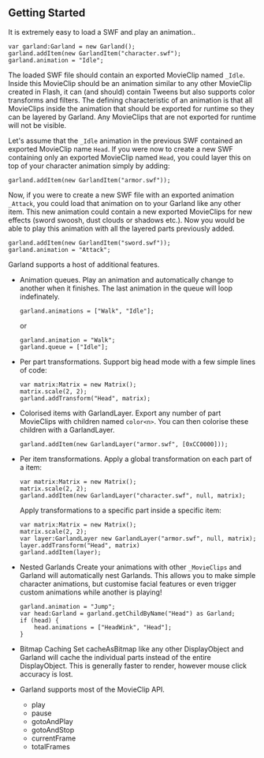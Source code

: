 Getting Started
---------------

It is extremely easy to load a SWF and play an animation..

```
var garland:Garland = new Garland();
garland.addItem(new GarlandItem("character.swf");
garland.animation = "Idle";
```

The loaded SWF file should contain an exported MovieClip named `_Idle`. Inside this MovieClip should be an animation similar to any other MovieClip created in Flash, it can (and should) contain Tweens but also supports color transforms and filters.
The defining characteristic of an animation is that all MovieClips inside the animation that should be exported for runtime so they can be layered by Garland.
Any MovieClips that are not exported for runtime will not be visible.

Let's assume that the `_Idle` animation in the previous SWF contained an exported MovieClip name `Head`.
If you were now to create a new SWF containing only an exported MovieClip named `Head`, you could layer this on top of your character animation simply by adding:

```
garland.addItem(new GarlandItem("armor.swf"));
```

Now, if you were to create a new SWF file with an exported animation `_Attack`, you could load that animation on to your Garland like any other item. This new animation could contain a new exported MovieClips for new effects (sword swoosh, dust clouds or shadows etc.).
Now you would be able to play this animation with all the layered parts previously added.

```
garland.addItem(new GarlandItem("sword.swf"));
garland.animation = "Attack";
```

Garland supports a host of additional features.

- Animation queues.
  Play an animation and automatically change to another when it finishes.
  The last animation in the queue will loop indefinately.

  ```
  garland.animations = ["Walk", "Idle"];
  ```

  or

  ```
  garland.animation = "Walk";
  garland.queue = ["Idle"];
  ```

- Per part transformations.
  Support big head mode with a few simple lines of code:

  ```
  var matrix:Matrix = new Matrix();
  matrix.scale(2, 2);
  garland.addTransform("Head", matrix);
  ```

- Colorised items with GarlandLayer.
  Export any number of part MovieClips with children named `color<n>`.
  You can then colorise these children with a GarlandLayer.

  ```
  garland.addItem(new GarlandLayer("armor.swf", [0xCC0000]));
  ```

- Per item transformations.
  Apply a global transformation on each part of a item:

  ```
  var matrix:Matrix = new Matrix();
  matrix.scale(2, 2);
  garland.addItem(new GarlandLayer("character.swf", null, matrix);
  ```

  Apply transformations to a specific part inside a specific item:

  ```
  var matrix:Matrix = new Matrix();
  matrix.scale(2, 2);
  var layer:GarlandLayer new GarlandLayer("armor.swf", null, matrix);
  layer.addTransform("Head", matrix)
  garland.addItem(layer);
  ```

- Nested Garlands
  Create your animations with other `_MovieClips` and Garland will automatically nest Garlands. This allows you to make simple character animations, but customise facial features or even trigger custom animations while another is playing!

  ```
  garland.animation = "Jump";
  var head:Garland = garland.getChildByName("Head") as Garland;
  if (head) {
      head.animations = ["HeadWink", "Head"];
  }
  ```

- Bitmap Caching
  Set cacheAsBitmap like any other DisplayObject and Garland will cache the individual parts instead of the entire DisplayObject.
  This is generally faster to render, however mouse click accuracy is lost.

- Garland supports most of the MovieClip API.

  - play
  - pause
  - gotoAndPlay
  - gotoAndStop
  - currentFrame
  - totalFrames
